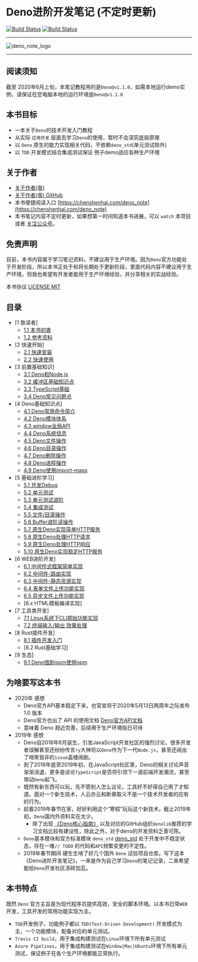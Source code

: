 # Deno进阶开发笔记 (不定时更新)

[![Build Status](https://travis-ci.com/chenshenhai/deno_note.svg?token=XYNG2F1URZ4nW1TzoJNC&branch=master)](https://travis-ci.com/chenshenhai/deno_note)
[![Build Status](https://dev.azure.com/chenshenhai/chenshenhai/_apis/build/status/chenshenhai.deno_note?branchName=master)](https://dev.azure.com/chenshenhai/chenshenhai/_build/latest?definitionId=1&branchName=master)

<hr/>

![deno_note_logo](./note/image/deno-mini.jpg)

<hr/>

## 阅读须知

截至 2020年6月上旬，本笔记教程用的是`Deno@v1.1.0`，如需本地运行demo实例，请保证在您电脑本地的运行环境是`Deno@v1.1.0`

## 本书目标

- 一本关于`Deno`的技术开发入门教程
- 从实际 `应用开发` 层面去学习`Deno`的使用，暂时不会深究底层原理
- 以 `Deno` 原生的能力实现相关代码，不依赖`deno_std`(单元测试除外)  
- 以 `TDD` 开发模式结合集成测试保证 例子demo适应各种生产环境

## 关于作者
- [关于作者(我)](https://chenshenhai.com)
- [关于作者(我) GitHub](https://github.com/chenshenhai)
- 本书便捷阅读入口 [https://chenshenhai.com/deno_note](https://chenshenhai.com/deno_note)
- 本书笔记内容不定时更新，如果想第一时间知道本书进展，可以 `watch` 本项目 或者 [关注公众号](https://github.com/chenshenhai/deno_note/blob/master/note/chapter_01/01.md#关注本书)。

## 免责声明

目前，本书内容属于学习笔记资料，不建议用于生产环境。因为`Deno`官方功能处于开发阶段，所以本书正处于和将长期处于更新阶段，里面代码内容不建议用于生产环境，但我也希望有开发者能用于生产环境经验，并分享相关的实战经验。

本书协议 [LICENSE MIT](./LICENSE)

## 目录

* [1 致读者]
    * [1.1 本书初衷](./note/chapter_01/01.md)
    * [1.2 参考资料](./note/chapter_01/02.md)
* [2 快速开始]
    * [2.1 快速安装](./note/chapter_02/install.md)
    * [2.2 快速使用](./note/chapter_02/start.md)
* [3 前置基础知识]
    * [3.1 Deno和Node.js](./note/chapter_03/nodejs_compare.md)
    * [3.2 缓冲区基础知识点](./note/chapter_03/buffer_info.md)
    * [3.3 TypeScript基础](./note/chapter_03/ts_basic.md)
    * [3.4 Deno常见问题点](./note/chapter_03/deno_faq.md)
* [4 Deno基础知识点]
    * [4.1 Deno常用命令简介](./note/chapter_04/deno_cmd.md)
    * [4.2 Deno模块体系](./note/chapter_04/deno_mod.md)
    * [4.3 window全局API](./note/chapter_04/deno_window_api.md)
    * [4.4 Deno系统信息](./note/chapter_04/deno_api_sys.md)
    * [4.5 Deno文件操作](./note/chapter_04/deno_api_fs.md)
    * [4.6 Deno目录操作](./note/chapter_04/deno_api_dir.md)
    * [4.7 Deno删除操作](./note/chapter_04/deno_api_del.md)
    * [4.8 Deno进程操作](./note/chapter_04/deno_api_process.md)
    * [4.9 Deno使用import-maps](./note/chapter_04/deno_import_maps.md)
* [5 基础进阶学习]
    * [5.1 开发Debug](./note/chapter_05/debug.md)
    * [5.2 单元测试](./note/chapter_05/testing.md)
    * [5.3 单元测试进阶](./note/chapter_05/testing_unit.md)
    * [5.4 集成测试](./note/chapter_05/testing_integrate.md)
    * [5.5 文件/目录操作](./note/chapter_05/fs_dir.md)
    * [5.6 Buffer进阶读操作](./note/chapter_05/buffer_reader.md)
    * [5.7 原生Deno实现简单HTTP服务](./note/chapter_05/http_simple.md)
    * [5.8 原生Deno处理HTTP请求](./note/chapter_05/http_request.md)
    * [5.9 原生Deno处理HTTP响应](./note/chapter_05/http_response.md)
    * [5.10 原生Deno实现稳定HTTP服务](./note/chapter_05/http_stable.md)
* [6 WEB进阶开发]
    * [6.1 中间件式框架简单实现](./note/chapter_06/web_framework_middleware.md)
    * [6.2 中间件-路由实现](./note/chapter_06/web_framework_router.md)
    * [6.3 中间件-静态资源实现](./note/chapter_06/web_framework_static.md)
    * [6.4 表单文件上传功能实现](./note/chapter_06/web_upload.md)
    * [6.5 异步文件上传功能实现](./note/chapter_06/web_upload_async.md)
    * [6.x HTML模板编译实现]
* [7 工具类开发]
    * [7.1 Linux系统下CLI原始功能实现](./note/chapter_07/deno_cli.md)  
    * [7.2 终端输入/输出 效果处理](./note/chapter_07/deno_cmd.md) 
* [8 Rust插件开发]
    * [8.1 插件开发入门](./note/chapter_08/deno_plugin_dev.md)  
    * [8.2 Rust基础学习]
* [9 生态]
    * [9.1 Deno借助jspm使用npm](./note/chapter_09/use_npm_by_jspm.md) 

## 为啥要写这本书  

- 2020年 感想
    - Deno官方API基本稳定下来，也官宣将于2020年5月13日两周年之际发布 1.0 版本
    - Deno官方也出了 API 的使用文档 [Deno官方API文档](https://doc.deno.land/https/github.com/denoland/deno/releases/latest/download/lib.deno.d.ts)
    - 意味着 Deno 趋近完善，后续用于生产环境指日可待
- 2019年 感想
    - Deno自2018年6月诞生，引发JavaScript开发社区的强烈讨论，很多开发者误解甚至还纷纷传言`ry`大神将以`Deno`作为下一代`Node.js`，甚至还闹出了啼笑皆非的`issue`盖楼闹剧。
    - 到了2018年底至2019年初，在JavaScript社区里，Deno的相关讨论声音渐渐消退，更多是谈论`TypeScript`是否将引领下一波前端开发潮流，甚至带动`Deno`起飞。
    - 既然有新东西可以玩，先不管别人怎么议论，工具好不好得自己用了才知道。面对一个新生技术，人云亦云和断章取义不是一个技术开发者的应有的行为。
    - 趁着2019年春节在家，好好利用这个“寒假”玩玩这个新技术。截止2019年初，`Deno`国内外资料实在太少。
        - 除了出现 [《Deno核心指南》](https://github.com/denolib/guide) 以及对应的GitHub组织`denolib`推荐的学习文档比较有建设性，除此之外，对于deno的开发资料乏善可陈。
    - `Deno`基本模块和官方标准模块 `deno_std` [deno_std](https://github.com/denoland/deno_std) 处于开发中不稳定状态，存在一堆`// TODO` 的代码和`API`频繁变更的不定性。
    - 2019年春节期间 硬生生啃了好几个国外 `Deno` 试验项目仓库。写下这本《Deno进阶开发笔记》，一来是作为自己学习`Deno`的笔记记录，二来希望能给`Deno`开发社区添砖加瓦。


## 本书特点

既然 `Deno` 官方主旨是为现代程序员提供高效，安全的脚本环境。以本书日常`WEB`开发，工具开发的常用功能实现为主。

- `TDD`开发例子，功能例子都以 `TDD(Test-Driven Development)` 开发模式为主，一个功能模块，配备对应的单元测试。
- `Travis CI build`，用于集成构建测试在`Linux`环境下所有单元测试
- `Azure Pipelines`，用于集成构建测试在`Window|Mac|Ubuntu`环境下所有单元测试，保证例子在各个生产环境都能正常执行。

